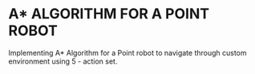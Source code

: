 # A* ALGORITHM FOR A POINT ROBOT

Implementing A* Algorithm for a Point robot to navigate through custom environment using 5 - action set.
